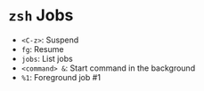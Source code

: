 # `zsh` Jobs

* `<C-z>`: Suspend
* `fg`: Resume
* `jobs`: List jobs
* `<command> &`: Start command in the background
* `%1`: Foreground job #1
